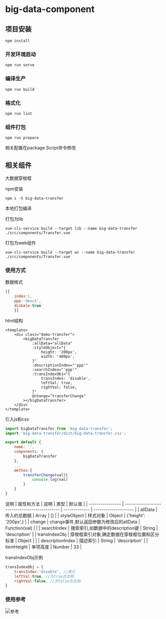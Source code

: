 # big-data-component

## 项目安装
```
npm install
```

### 开发环境启动
```
npm run serve
```

### 编译生产
```
npm run build
```

### 格式化
```
npm run lint
```

### 组件打包

```
npm run prepare
```

相关配置在package Script命令修改



## 相关组件

大数据穿梭框

npm安装

```
npm i -S big-data-transfer
```

本地打包编译

打包为lib

```shell
vue-cli-service build --target lib --name big-data-transfer ./src/components/Transfer.vue
```

打包为web组件

```shell
vue-cli-service build --target wc --name big-data-transfer ./src/components/Transfer.vue
```

### 使用方式



数据格式

```js
[{
	index:1,
	ppp:'desc1',
	disbale:true
	}]
```



html结构

```vue
<template>
	<div class="demo-transfer">
		<bigDataTransfer
			:allData="allData"
			:styleObject="{
				height: '200px',
				width: '400px',
			}"
			:descriptionIndex="'ppp'"
			:searchIndex="'ppp'"
			:transIndexObj="{
				transIndex: 'disable',
				leftVal: true,
				rightVal: false,
			}"
			@change="transferChange"
		></bigDataTransfer>
	</div>
</template>
```

引入js和css

```js
import bigDataTransfer from 'big-data-transfer';
import 'big-data-transfer/dist/big-data-transfer.css';

export default {
	name: '',
	components: {
		bigDataTransfer
	},
    ...
    methos:{
        transferChange(val){
            console.log(val)
        }
    }
}
```

说明
| 属性和方法       | 说明                                          | 类型          | 默认值               |
| ---------------- | --------------------------------------------- | ------------- | -------------------- |
| allData          | 传入的总数据                                  | Array         | []                   |
| styleObject      | 样式对象                                      | Object        | {'height': '200px',} |
| change           | change事件,默认返回参数为修改后的allData      | Function(val) |                      |
| searchIndex      | 搜索索引,如数据中的description键              | String        | 'description'        |
| transIndexObj    | 穿梭框索引对象,确定数据在穿梭框位置和区分标准 | Object        |                      |
| descriptionIndex | 描述索引                                      | String        | 'description'        |
| itemHeight       | 单项高度                                      | Number        | 33                   |

transIndexObj示例

```js
transIndexObj = {
	transIndex:'disable', //索引
	leftVal:true, //为true在左侧
	rightVal:false, //为false在右侧
}
```

### 使用参考

![参考](https://github.com/niaier/big-data-components/edit/master/media/参考.gif)

